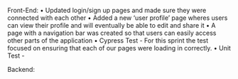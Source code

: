 Front-End:
•	Updated login/sign up pages and made sure they were connected with each other
•	Added a new ‘user profile’ page wheres users can view their profile and will eventually be able to edit and share it
•	A page with a navigation bar was created so that users can easily access other parts of the application
•	Cypress Test - For this sprint the test focused on ensuring that each of our pages were loading in           correctly.
•	Unit Test - 

Backend:
